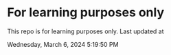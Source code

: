 # For learning purposes only
This repo is for learning purposes only.
Last updated at

Wednesday, March 6, 2024 5:19:50 PM

